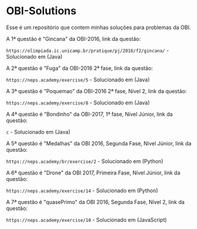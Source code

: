 # OBI-Solutions
Esse é um repositório que contem minhas soluções para problemas da OBI.

A 1ª questão é "Gincana" da OBI-2016, link da questão:

`https://olimpiada.ic.unicamp.br/pratique/pj/2016/f2/gincana/` -  Solucionado em (Java)

A 2ª questão é "Fuga" da OBI-2016 2ª fase, link da questão:

`https://neps.academy/exercise/5` - Solucionado em (Java)

A 3ª questão é "Poquemao" da OBI-2016 2ª fase, Nível 2, link da questão:

`https://neps.academy/exercise/8` -  Solucionado em (Java)

A 4ª questão é "Bondinho" da OBI-2017, 1ª fase, Nível Júnior, link da questão:

`c` - Solucionado em (Java)

A 5ª questão é "Medalhas" da OBI 2016, Segunda Fase, Nível Júnior, link da questão:

`https://neps.academy/br/exercise/2` - Solucionado em (Python)

A 6ª questão é "Drone" da OBI 2017, Primeira Fase, Nível Júnior, link da questão:

`https://neps.academy/exercise/14` - Solucionado em (Python)

A 7ª questão é "quasePrimo" da OBI 2016, Segunda Fase, Nível 2, link da questão:

`https://neps.academy/exercise/10` - Solucionado em (JavaScript)
